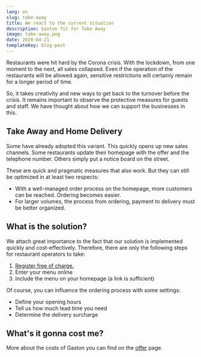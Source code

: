 ```yaml
---
lang: en
slug: take-away
title: We react to the current situation
description: Gaston fit for Take Away
image: take-away.png
date: 2020-04-21
templateKey: blog-post
---
```


Restaurants were hit hard by the Corona crisis. With the lockdown, from one moment to the next, all sales collapsed. Even if the operation of the restaurants will be allowed again, sensitive restrictions will certainly remain for a longer period of time.

So, it takes creativity and new ways to get back to the turnover before the crisis. It remains important to observe the protective measures for guests and staff. We have thought about how we can support the businesses in this.

## Take Away and Home Delivery

Some have already adopted this variant. This quickly opens up new sales channels. Some restaurants update their homepage with the offer and the telephone number. Others simply put a notice board on the street.

These are quick and pragmatic measures that also work. But they can still be optimized in at least two respects:

- With a well-managed order process on the homepage, more customers can be reached. Ordering becomes easier.
- For larger volumes, the process from ordering, payment to delivery must be better organized.

## What is the solution?

We attach great importance to the fact that our solution is implemented quickly and cost-effectively. Therefore, there are only the following steps for restaurant operators to take:

1. [Register free of charge.](/en/offers/takeaway/enrol)
2. Enter your menu online
3. Include the menu on your homepage (a link is sufficient)

Of course, you can influence the ordering process with some settings:

- Define your opening hours
- Tell us how much lead time you need
- Determine the delivery surcharge

## What's it gonna cost me?

More about the costs of Gaston you can find on the [offer](/offers/) page.
